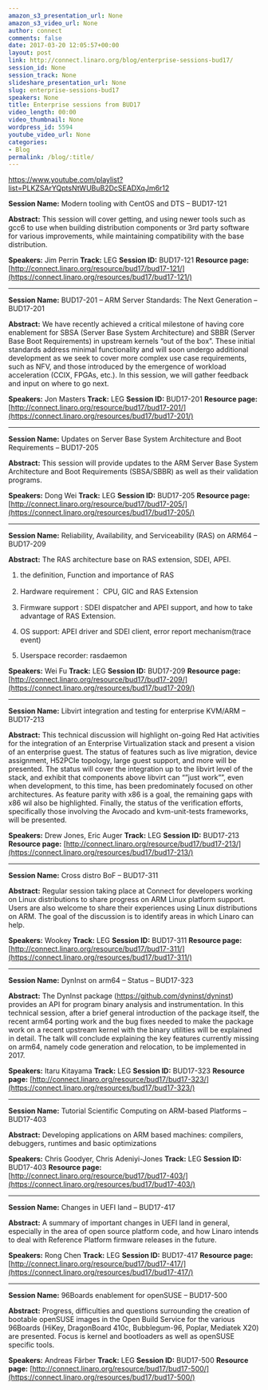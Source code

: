 ```yaml
---
amazon_s3_presentation_url: None
amazon_s3_video_url: None
author: connect
comments: false
date: 2017-03-20 12:05:57+00:00
layout: post
link: http://connect.linaro.org/blog/enterprise-sessions-bud17/
session_id: None
session_track: None
slideshare_presentation_url: None
slug: enterprise-sessions-bud17
speakers: None
title: Enterprise sessions from BUD17
video_length: 00:00
video_thumbnail: None
wordpress_id: 5594
youtube_video_url: None
categories:
- Blog
permalink: /blog/:title/
---
```


https://www.youtube.com/playlist?list=PLKZSArYQptsNtWUBuB2DcSEADXqJm6r12


**Session Name:** Modern tooling with CentOS and DTS – BUD17-121

**Abstract:**
This session will cover getting, and using newer tools such as gcc6 to use when building distribution components or 3rd party software for various improvements, while maintaining compatibility with the base distribution.

**Speakers:** Jim Perrin
**Track:** LEG
**Session ID:** BUD17-121
**Resource page:** [http://connect.linaro.org/resource/bud17/bud17-121/](https://connect.linaro.org/resources/bud17/bud17-121/)


* * *

**Session Name:** BUD17-201 – ARM Server Standards: The Next Generation – BUD17-201

**Abstract:**
We have recently achieved a critical milestone of having core enablement for SBSA (Server Base System Architecture) and SBBR (Server Base Boot Requirements) in upstream kernels “out of the box”. These initial standards address minimal functionality and will soon undergo additional development as we seek to cover more complex use case requirements, such as NFV, and those introduced by the emergence of workload acceleration (CCIX, FPGAs, etc.). In this session, we will gather feedback and input on where to go next.

**Speakers:** Jon Masters
**Track:** LEG
**Session ID:** BUD17-201
**Resource page:** [http://connect.linaro.org/resource/bud17/bud17-201/](https://connect.linaro.org/resources/bud17/bud17-201/)



* * *



**Session Name:** Updates on Server Base System Architecture and Boot Requirements – BUD17-205

**Abstract:**
This session will provide updates to the ARM Server Base System Architecture and Boot Requirements (SBSA/SBBR) as well as their validation programs.

**Speakers:** Dong Wei
**Track:** LEG
**Session ID:** BUD17-205
**Resource page:** [http://connect.linaro.org/resource/bud17/bud17-205/](https://connect.linaro.org/resources/bud17/bud17-205/)



* * *



**Session Name:** Reliability, Availability, and Serviceability (RAS) on ARM64 – BUD17-209

**Abstract:**
The RAS architecture base on RAS extension, SDEI, APEI.

1. the definition, Function and importance of RAS

2. Hardware requirement： CPU, GIC and RAS Extension

3. Firmware support : SDEI dispatcher and APEI support, and how to take advantage of RAS Extension.

4. OS support: APEI driver and SDEI client, error report mechanism(trace event)

5. Userspace recorder: rasdaemon

**Speakers:** Wei Fu
**Track:** LEG
**Session ID:** BUD17-209
**Resource page:** [http://connect.linaro.org/resource/bud17/bud17-209/](https://connect.linaro.org/resources/bud17/bud17-209/)



* * *



**Session Name:** Libvirt integration and testing for enterprise KVM/ARM – BUD17-213

**Abstract:**
This technical discussion will highlight on-going Red Hat activities for the integration of an Enterprise Virtualization stack and present a vision of an enterprise guest. The status of features such as live migration, device assignment, H52PCIe topology, large guest support, and more will be presented. The status will cover the integration up to the libvirt level of the stack, and exhibit that components above libvirt can “”just work””, even when development, to this time, has been predominately focused on other architectures. As feature parity with x86 is a goal, the remaining gaps with x86 wil also be highlighted. Finally, the status of the verification efforts, specifically those involving the Avocado and kvm-unit-tests frameworks, will be presented.

**Speakers:** Drew Jones, Eric Auger
**Track:** LEG
**Session ID:** BUD17-213
**Resource page:** [http://connect.linaro.org/resource/bud17/bud17-213/](https://connect.linaro.org/resources/bud17/bud17-213/)



* * *



**Session Name:** Cross distro BoF – BUD17-311

**Abstract:**
Regular session taking place at Connect for developers working on Linux distributions to share progress on ARM Linux platform support. Users are also welcome to share their experiences using Linux distributions on ARM. The goal of the discussion is to identify areas in which Linaro can help.

**Speakers:** Wookey
**Track:** LEG
**Session ID:** BUD17-311
**Resource page:** [http://connect.linaro.org/resource/bud17/bud17-311/](https://connect.linaro.org/resources/bud17/bud17-311/)



* * *



**Session Name:** DynInst on arm64 – Status – BUD17-323

**Abstract:**
The DynInst package (https://github.com/dyninst/dyninst) provides an API for program binary analysis and instrumentation. In this technical session, after a brief general introduction of the package itself, the recent arm64 porting work and the bug fixes needed to make the package work on a recent upstream kernel with the binary utilities will be explained in detail. The talk will conclude explaining the key features currently missing on arm64, namely code generation and relocation, to be implemented in 2017.

**Speakers:** Itaru Kitayama
**Track:** LEG
**Session ID:** BUD17-323
**Resource page:** [http://connect.linaro.org/resource/bud17/bud17-323/](https://connect.linaro.org/resources/bud17/bud17-323/)



* * *



**Session Name:** Tutorial Scientific Computing on ARM-based Platforms – BUD17-403

**Abstract:**
Developing applications on ARM based machines: compilers, debuggers, runtimes and basic optimizations

**Speakers:** Chris Goodyer, Chris Adeniyi-Jones
**Track:** LEG
**Session ID:** BUD17-403
**Resource page:** [http://connect.linaro.org/resource/bud17/bud17-403/](https://connect.linaro.org/resources/bud17/bud17-403/)



* * *



**Session Name:** Changes in UEFI land – BUD17-417

**Abstract:**
A summary of important changes in UEFI land in general, especially in the area of open source platform code, and how Linaro intends to deal with Reference Platform firmware releases in the future.

**Speakers:** Rong Chen
**Track:** LEG
**Session ID:** BUD17-417
**Resource page:** [http://connect.linaro.org/resource/bud17/bud17-417/](https://connect.linaro.org/resources/bud17/bud17-417/)



* * *



**Session Name:** 96Boards enablement for openSUSE – BUD17-500

**Abstract:**
Progress, difficulties and questions surrounding the creation of bootable openSUSE images in the Open Build Service for the various 96Boards (HiKey, DragonBoard 410c, Bubblegum-96, Poplar, Mediatek X20) are presented. Focus is kernel and bootloaders as well as openSUSE specific tools.

**Speakers:** Andreas Färber
**Track:** LEG
**Session ID:** BUD17-500
**Resource page:** [http://connect.linaro.org/resource/bud17/bud17-500/](https://connect.linaro.org/resources/bud17/bud17-500/)
